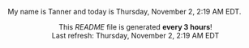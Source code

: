 My name is Tanner and today is Thursday, November 2, 2:19 AM EDT.

<p align="center">This <i>README</i> file is generated <b>every 3 hours</b>!</br>Last refresh: Thursday, November 2, 2:19 AM EDT<br /></p>
